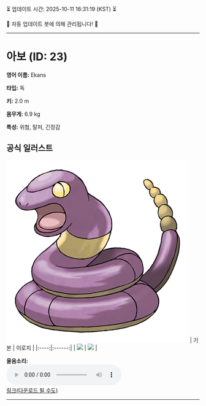 
⏳ 업데이트 시간: 2025-10-11 16:31:19 (KST) ⏳

🤖 자동 업데이트 봇에 의해 관리됩니다! 🤖

---

# 아보 (ID: 23)
**영어 이름:** Ekans

**타입:** 독

**키:** 2.0 m

**몸무게:** 6.9 kg

**특성:** 위협, 탈피, 긴장감

## 공식 일러스트
![](https://raw.githubusercontent.com/PokeAPI/sprites/master/sprites/pokemon/other/official-artwork/23.png)
| 기본 | 이로치 |
|:----:|:------:|
| <img src="http://play.pokemonshowdown.com/sprites/ani/ekans.gif" width="200"> | <img src="http://play.pokemonshowdown.com/sprites/ani-shiny/ekans.gif" width="200"> |

**울음소리:**<br><audio controls src="https://raw.githubusercontent.com/PokeAPI/cries/main/cries/pokemon/latest/23.ogg"></audio><br> [링크(다운로드 될 수도)](https://raw.githubusercontent.com/PokeAPI/cries/main/cries/pokemon/latest/23.ogg)


---
